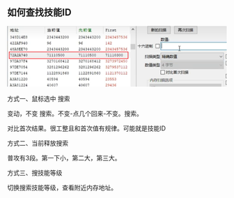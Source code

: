 ## 如何查找技能ID

![img](README.assets/PZFM66Q5AAQGQ.png)

方式一、鼠标选中 搜索

变动，不变 搜索。不变-点几个回来-不变。搜索。

对比首次结果。很工整且和首次值有规律。可能就是技能ID



方式二、当前释放搜索

普攻有3段。第一下小，第二大，第三大。



方式三、搜技能等级

切换搜索技能等级，查看附近内存地址。